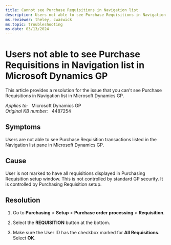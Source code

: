 ```yaml
---
title: Cannot see Purchase Requisitions in Navigation list
description: Users not able to see Purchase Requisitions in Navigation list in Microsoft Dynamics GP. Provides a resolution.
ms.reviewer: theley, cwaswick
ms.topic: troubleshooting
ms.date: 03/13/2024
---
```

# Users not able to see Purchase Requisitions in Navigation list in Microsoft Dynamics GP

This article provides a resolution for the issue that you can't see Purchase Requisitions in Navigation list in Microsoft Dynamics GP.

_Applies to:_ &nbsp; Microsoft Dynamics GP  
_Original KB number:_ &nbsp; 4487254

## Symptoms

Users are not able to see Purchase Requisition transactions listed in the Navigation list pane in Microsoft Dynamics GP.

## Cause

User is not marked to have all requisitions displayed in Purchasing Requisition setup window. This is not controlled by standard GP security. It is controlled by Purchasing Requisition setup.

## Resolution

1. Go to **Purchasing** > **Setup** > **Purchase order processing** > **Requisition**.

2. Select the **REQUISITION** button at the bottom.

3. Make sure the User ID has the checkbox marked for **All Requisitions**. Select **OK**.
